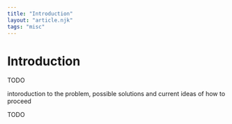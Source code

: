 ```yaml
---
title: "Introduction"
layout: "article.njk"
tags: "misc"
---
```


# Introduction

TODO

intoroduction to the problem, possible solutions and current ideas of how to proceed

TODO